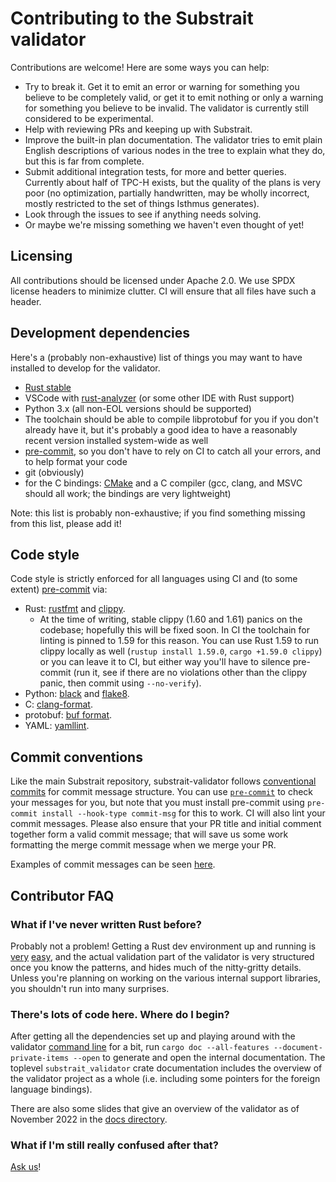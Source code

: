 # Contributing to the Substrait validator

Contributions are welcome! Here are some ways you can help:

 - Try to break it. Get it to emit an error or warning for something you believe to be completely valid, or get it to emit nothing or only a warning for something you believe to be invalid. The validator is currently still considered to be experimental.
 - Help with reviewing PRs and keeping up with Substrait.
 - Improve the built-in plan documentation. The validator tries to emit plain English descriptions of various nodes in the tree to explain what they do, but this is far from complete.
 - Submit additional integration tests, for more and better queries. Currently about half of TPC-H exists, but the quality of the plans is very poor (no optimization, partially handwritten, may be wholly incorrect, mostly restricted to the set of things Isthmus generates).
 - Look through the issues to see if anything needs solving.
 - Or maybe we're missing something we haven't even thought of yet!

## Licensing

All contributions should be licensed under Apache 2.0. We use SPDX license headers to minimize clutter. CI will ensure that all files have such a header.

## Development dependencies

Here's a (probably non-exhaustive) list of things you may want to have installed to develop for the validator.

 - [Rust stable](https://rustup.rs/)
 - VSCode with [rust-analyzer](https://rust-analyzer.github.io/) (or some other IDE with Rust support)
 - Python 3.x (all non-EOL versions should be supported)
 - The toolchain should be able to compile libprotobuf for you if you don't already have it, but it's probably a good idea to have a reasonably recent version installed system-wide as well
 - [pre-commit](https://pre-commit.com/), so you don't have to rely on CI to catch all your errors, and to help format your code
 - git (obviously)
 - for the C bindings: [CMake](https://cmake.org/) and a C compiler (gcc, clang, and MSVC should all work; the bindings are very lightweight)

Note: this list is probably non-exhaustive; if you find something missing from this list, please add it!

## Code style

Code style is strictly enforced for all languages using CI and (to some extent) [pre-commit](https://pre-commit.com/) via:

 - Rust: [rustfmt](https://github.com/rust-lang/rustfmt) and [clippy](https://github.com/rust-lang/rust-clippy).
    - At the time of writing, stable clippy (1.60 and 1.61) panics on the codebase; hopefully this will be fixed soon. In CI the toolchain for linting is pinned to 1.59 for this reason. You can use Rust 1.59 to run clippy locally as well (`rustup install 1.59.0`, `cargo +1.59.0 clippy`) or you can leave it to CI, but either way you'll have to silence pre-commit (run it, see if there are no violations other than the clippy panic, then commit using `--no-verify`).
 - Python: [black](https://github.com/psf/black) and [flake8](https://flake8.pycqa.org/en/4.0.1/).
 - C: [clang-format](https://clang.llvm.org/docs/ClangFormat.html).
 - protobuf: [buf format](https://buf.build/blog/introducing-buf-format).
 - YAML: [yamllint](https://github.com/adrienverge/yamllint).

## Commit conventions

Like the main Substrait repository, substrait-validator follows [conventional commits](https://www.conventionalcommits.org/en/v1.0.0/) for commit message structure. You can use [`pre-commit`](https://pre-commit.com/) to check your messages for you, but note that you must install pre-commit using `pre-commit install --hook-type commit-msg` for this to work. CI will also lint your commit messages. Please also ensure that your PR title and initial comment together form a valid commit message; that will save us some work formatting the merge commit message when we merge your PR.

Examples of commit messages can be seen [here](https://www.conventionalcommits.org/en/v1.0.0/#examples).

## Contributor FAQ

### What if I've never written Rust before?

Probably not a problem! Getting a Rust dev environment up and running is [very](https://rustup.rs/) [easy](https://code.visualstudio.com/docs/languages/rust), and the actual validation part of the validator is very structured once you know the patterns, and hides much of the nitty-gritty details. Unless you're planning on working on the various internal support libraries, you shouldn't run into many surprises.

### There's lots of code here. Where do I begin?

After getting all the dependencies set up and playing around with the validator [command line](https://github.com/substrait-io/substrait-validator/tree/main/py) for a bit, run `cargo doc --all-features --document-private-items --open` to generate and open the internal documentation. The toplevel `substrait_validator` crate documentation includes the overview of the validator project as a whole (i.e. including some pointers for the foreign language bindings).

There are also some slides that give an overview of the validator as of November 2022 in the [docs directory](docs/presentations).

### What if I'm still really confused after that?

[Ask us](https://substrait.io/community/)!
